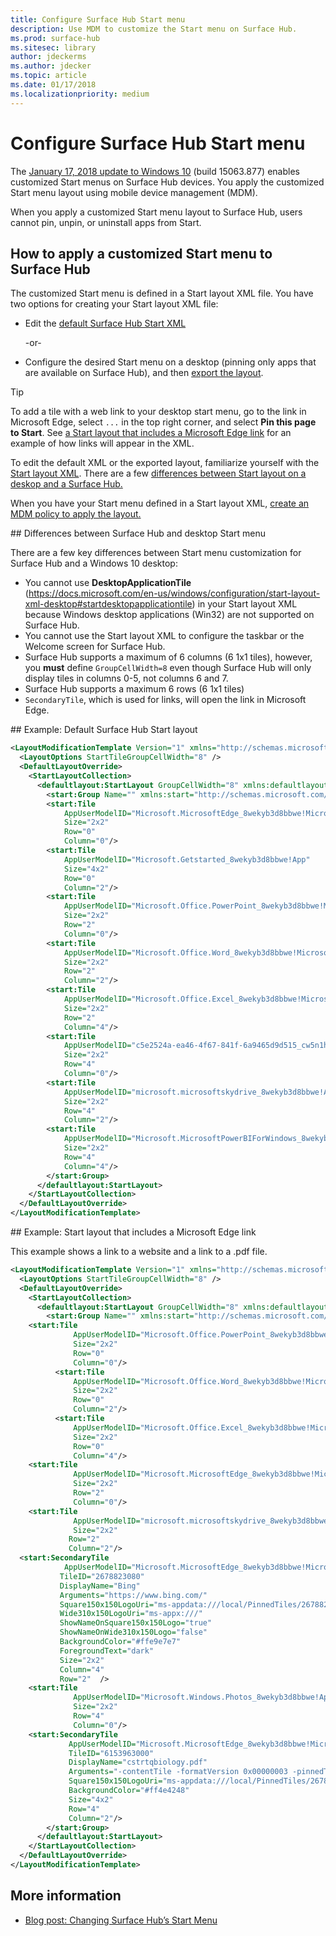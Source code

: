 ```yaml
---
title: Configure Surface Hub Start menu
description: Use MDM to customize the Start menu on Surface Hub. 
ms.prod: surface-hub
ms.sitesec: library
author: jdeckerms
ms.author: jdecker
ms.topic: article
ms.date: 01/17/2018
ms.localizationpriority: medium
---
```


# Configure Surface Hub Start menu

The [January 17, 2018 update to Windows 10](https://support.microsoft.com/help/4057144) (build 15063.877) enables customized Start menus on Surface Hub devices. You apply the customized Start menu layout using mobile device management (MDM).

When you apply a customized Start menu layout to Surface Hub, users cannot pin, unpin, or uninstall apps from Start. 

## How to apply a customized Start menu to Surface Hub

The customized Start menu is defined in a Start layout XML file. You have two options for creating your Start layout XML file:

- Edit the [default Surface Hub Start XML](#default)

    -or-

- Configure the desired Start menu on a desktop (pinning only apps that are available on Surface Hub), and then [export the layout](https://docs.microsoft.com/windows/configuration/customize-and-export-start-layout#export-the-start-layout).

>[!TIP]
>To add a tile with a web link to your desktop start menu, go to the link in Microsoft Edge, select `...` in the top right corner, and select **Pin this page to Start**. See [a Start layout that includes a Microsoft Edge link](#edge) for an example of how links will appear in the XML.

To edit the default XML or the exported layout, familiarize yourself with the [Start layout XML](https://docs.microsoft.com/en-us/windows/configuration/start-layout-xml-desktop). There are a few [differences between Start layout on a deskop and a Surface Hub.](#differences)

When you have your Start menu defined in a Start layout XML, [create an MDM policy to apply the layout.](https://docs.microsoft.com/windows/configuration/customize-windows-10-start-screens-by-using-mobile-device-management#a-href-idbkmk-domaingpodeploymentacreate-a-policy-for-your-customized-start-layout)

<span id="differences" />
## Differences between Surface Hub and desktop Start menu

There are a few key differences between Start menu customization for Surface Hub and a Windows 10 desktop:

- You cannot use **DesktopApplicationTile** (https://docs.microsoft.com/en-us/windows/configuration/start-layout-xml-desktop#startdesktopapplicationtile) in your Start layout XML because Windows desktop applications (Win32) are not supported on Surface Hub.
- You cannot use the Start layout XML to configure the taskbar or the Welcome screen for Surface Hub.  
- Surface Hub supports a maximum of 6 columns (6 1x1 tiles), however, you **must** define `GroupCellWidth=8` even though Surface Hub will only display tiles in columns 0-5, not columns 6 and 7.
- Surface Hub supports a maximum 6 rows (6 1x1 tiles)
- `SecondaryTile`, which is used for links, will open the link in Microsoft Edge.


<span id="default" />
## Example: Default Surface Hub Start layout

```xml
<LayoutModificationTemplate Version="1" xmlns="http://schemas.microsoft.com/Start/2014/LayoutModification">
  <LayoutOptions StartTileGroupCellWidth="8" />
  <DefaultLayoutOverride>
    <StartLayoutCollection>
      <defaultlayout:StartLayout GroupCellWidth="8" xmlns:defaultlayout="http://schemas.microsoft.com/Start/2014/FullDefaultLayout">
        <start:Group Name="" xmlns:start="http://schemas.microsoft.com/Start/2014/StartLayout">
        <start:Tile
            AppUserModelID="Microsoft.MicrosoftEdge_8wekyb3d8bbwe!MicrosoftEdge"
            Size="2x2"
            Row="0"
            Column="0"/>
        <start:Tile
            AppUserModelID="Microsoft.Getstarted_8wekyb3d8bbwe!App"
            Size="4x2"
            Row="0"
            Column="2"/>
        <start:Tile
            AppUserModelID="Microsoft.Office.PowerPoint_8wekyb3d8bbwe!Microsoft.pptim"
            Size="2x2"
            Row="2"
            Column="0"/>
        <start:Tile
            AppUserModelID="Microsoft.Office.Word_8wekyb3d8bbwe!Microsoft.Word"
            Size="2x2"
            Row="2"
            Column="2"/>
        <start:Tile
            AppUserModelID="Microsoft.Office.Excel_8wekyb3d8bbwe!Microsoft.Excel"
            Size="2x2"
            Row="2"
            Column="4"/>
        <start:Tile
            AppUserModelID="c5e2524a-ea46-4f67-841f-6a9465d9d515_cw5n1h2txyewy!App"
            Size="2x2"
            Row="4"
            Column="0"/>
        <start:Tile
            AppUserModelID="microsoft.microsoftskydrive_8wekyb3d8bbwe!App"
            Size="2x2"
            Row="4"
            Column="2"/>
        <start:Tile
            AppUserModelID="Microsoft.MicrosoftPowerBIForWindows_8wekyb3d8bbwe!Microsoft.MicrosoftPowerBIForWindows"
            Size="2x2"
            Row="4"
            Column="4"/>
        </start:Group>
      </defaultlayout:StartLayout>
    </StartLayoutCollection>
  </DefaultLayoutOverride>
</LayoutModificationTemplate>

```

<span id="edge" />
## Example: Start layout that includes a Microsoft Edge link

This example shows a link to a website and a link to a .pdf file.

```xml
<LayoutModificationTemplate Version="1" xmlns="http://schemas.microsoft.com/Start/2014/LayoutModification">
  <LayoutOptions StartTileGroupCellWidth="8" />
  <DefaultLayoutOverride>
    <StartLayoutCollection>
      <defaultlayout:StartLayout GroupCellWidth="8" xmlns:defaultlayout="http://schemas.microsoft.com/Start/2014/FullDefaultLayout">
        <start:Group Name="" xmlns:start="http://schemas.microsoft.com/Start/2014/StartLayout">
    <start:Tile
              AppUserModelID="Microsoft.Office.PowerPoint_8wekyb3d8bbwe!Microsoft.pptim"
              Size="2x2"
              Row="0"
              Column="0"/>
          <start:Tile
              AppUserModelID="Microsoft.Office.Word_8wekyb3d8bbwe!Microsoft.Word"
              Size="2x2"
              Row="0"
              Column="2"/>
          <start:Tile
              AppUserModelID="Microsoft.Office.Excel_8wekyb3d8bbwe!Microsoft.Excel"
              Size="2x2"
              Row="0"
              Column="4"/>
    <start:Tile
              AppUserModelID="Microsoft.MicrosoftEdge_8wekyb3d8bbwe!MicrosoftEdge"
              Size="2x2"
              Row="2"
              Column="0"/>
    <start:Tile
              AppUserModelID="microsoft.microsoftskydrive_8wekyb3d8bbwe!App"
              Size="2x2" 
             Row="2"
             Column="2"/>   
  <start:SecondaryTile
            AppUserModelID="Microsoft.MicrosoftEdge_8wekyb3d8bbwe!MicrosoftEdge"
           TileID="2678823080"
           DisplayName="Bing"
           Arguments="https://www.bing.com/"
           Square150x150LogoUri="ms-appdata:///local/PinnedTiles/2678823080/lowres.png"
           Wide310x150LogoUri="ms-appx:///"
           ShowNameOnSquare150x150Logo="true"
           ShowNameOnWide310x150Logo="false"
           BackgroundColor="#ffe9e7e7"
           ForegroundText="dark"
           Size="2x2"
           Column="4"
           Row="2"  />
    <start:Tile
              AppUserModelID="Microsoft.Windows.Photos_8wekyb3d8bbwe!App"
              Size="2x2"
              Row="4"
              Column="0"/>
    <start:SecondaryTile
             AppUserModelID="Microsoft.MicrosoftEdge_8wekyb3d8bbwe!MicrosoftEdge"
             TileID="6153963000"
             DisplayName="cstrtqbiology.pdf"
             Arguments="-contentTile -formatVersion 0x00000003 -pinnedTimeLow 0x45b7376e -pinnedTimeHigh 0x01d2356c -securityFlags 0x00000000 -tileType 0x00000000 -url 0x0000003a https://www.ada.gov/regs2010/2010ADAStandards/Guidance_2010ADAStandards.pdf"
             Square150x150LogoUri="ms-appdata:///local/PinnedTiles/2678823080/lowres.png"                                                Wide310x150LogoUri="ms-appx:///" ShowNameOnSquare150x150Logo="true"                                                      ShowNameOnWide310x150Logo="true"
             BackgroundColor="#ff4e4248"
             Size="4x2" 
             Row="4"
             Column="2"/>
        </start:Group>
      </defaultlayout:StartLayout>
    </StartLayoutCollection>
  </DefaultLayoutOverride>
</LayoutModificationTemplate>

```

## More information

- [Blog post: Changing Surface Hub’s Start Menu](https://blogs.technet.microsoft.com/y0av/2018/02/13/47/)
